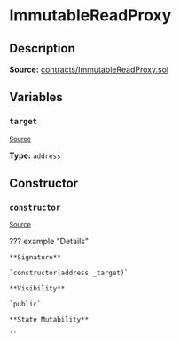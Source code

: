 # ImmutableReadProxy

## Description

**Source:** [contracts/ImmutableReadProxy.sol](https://github.com/Synthetixio/synthetix/tree/v2.86.0-alpha/contracts/ImmutableReadProxy.sol)

## Variables

### `target`

<sub>[Source](https://github.com/Synthetixio/synthetix/tree/v2.86.0-alpha/contracts/ImmutableReadProxy.sol#L9)</sub>

**Type:** `address`

## Constructor

### `constructor`

<sub>[Source](https://github.com/Synthetixio/synthetix/tree/v2.86.0-alpha/contracts/ImmutableReadProxy.sol#L11)</sub>

??? example "Details"

    **Signature**

    `constructor(address _target)`

    **Visibility**

    `public`

    **State Mutability**

    ``
